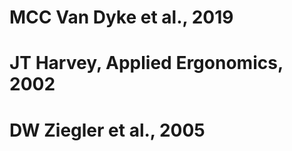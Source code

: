<h1>MCC Van Dyke et al., 2019</h1>
<h1>JT Harvey, Applied Ergonomics, 2002</h1>
<h1>DW Ziegler et al., 2005</h1>

